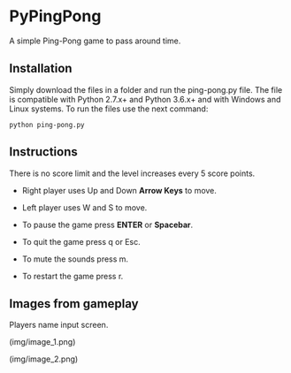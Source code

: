# PyPingPong

A simple Ping-Pong game to pass around time.

## Installation

Simply download the files in a folder and run the ping-pong.py file. The file is compatible with
Python 2.7.x+ and Python 3.6.x+ and with Windows and Linux systems. To run the files use the next
command:

```
python ping-pong.py
```

## Instructions

There is no score limit and the level increases every 5 score points.

- Right player uses Up and Down **Arrow Keys** to move.

- Left player uses W and S to move.

- To pause the game press **ENTER** or __Spacebar__.

- To quit the game press q or Esc.

- To mute the sounds press m.

- To restart the game press r.


## Images from gameplay

Players name input screen.

(img/image_1.png) 

(img/image_2.png)
